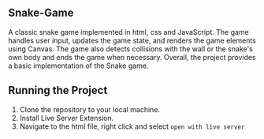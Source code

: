 ## Snake-Game
A classic snake game implemented in html, css and JavaScript. The game handles user input, updates the game state, and renders the game elements using Canvas. The game also detects collisions with the wall or the snake's own body and ends the game when necessary. Overall, the project provides a basic implementation of the Snake game.

## Running the Project

1. Clone the repository to your local machine.
2. Install Live Server Extension.
3. Navigate to the html file, right click and select `open with live server`
